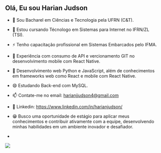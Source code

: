 ## Olá, Eu sou Harian Judson

- 🔭 Sou Bacharel em Ciências e Tecnologia pela UFRN (C&T).
- 🌱 Estou cursando Técnologo em Sistemas para Internet no IFRN/ZL (TSI).
- ⚡ Tenho capacitação profissional em Sistemas Embarcados pelo IFMA.
- 💬 Experiência com consumo de API e vercionamento GIT no desenvolvimento mobile com React Native.
- 📖 Desenvolvimento web Python e JavaScript, além de conhecimentos em frameworks web como React e mobile com React Native.
- 😄 Estudando Back-end com MySQL.
- 📫 Contate-me no email: harianjjudson4@gmail.com
- 📩 Linkedin: https://www.linkedin.com/in/harianjudson/

- 😁 Busco uma oportunidade de estágio para aplicar meus conhecimentos e contribuir ativamente com a equipe, desenvolvendo minhas habilidades em um ambiente inovador e desafiador.
- 
<picture>
  <source
    srcset="https://github-readme-stats.vercel.app/api?username=harianjj&show_icons=true&theme=dark"
    media="(prefers-color-scheme: dark)"
  />
  <source
    srcset="https://github-readme-stats.vercel.app/api?username=harianjj&show_icons=true"
    media="(prefers-color-scheme: light), (prefers-color-scheme: no-preference)"
  />
  <img src="https://github-readme-stats.vercel.app/api?username=harianjj&show_icons=true" />
